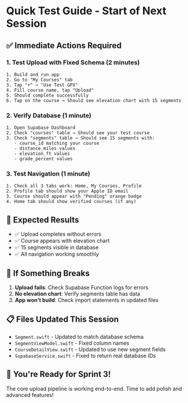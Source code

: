 # Quick Test Guide - Start of Next Session

## ✅ **Immediate Actions Required**

### **1. Test Upload with Fixed Schema (2 minutes)**
```
1. Build and run app
2. Go to "My Courses" tab
3. Tap "+" → "Use Test GPX" 
4. Fill course name, tap "Upload"
5. Should complete successfully
6. Tap on the course → Should see elevation chart with 15 segments
```

### **2. Verify Database (1 minute)**  
```
1. Open Supabase Dashboard
2. Check "courses" table → Should see your test course
3. Check "segments" table → Should see 15 segments with:
   - course_id matching your course
   - distance_miles values
   - elevation_ft values  
   - grade_percent values
```

### **3. Test Navigation (1 minute)**
```
1. Check all 3 tabs work: Home, My Courses, Profile
2. Profile tab should show your Apple ID email
3. Course should appear with "Pending" orange badge
4. Home tab should show verified courses (if any)
```

## 🎯 **Expected Results**
- ✅ Upload completes without errors
- ✅ Course appears with elevation chart
- ✅ 15 segments visible in database
- ✅ All navigation working smoothly

## 🔧 **If Something Breaks**
1. **Upload fails**: Check Supabase Function logs for errors
2. **No elevation chart**: Verify segments table has data
3. **App won't build**: Check import statements in updated files

## 📋 **Files Updated This Session**
- `Segment.swift` - Updated to match database schema
- `SegmentViewModel.swift` - Fixed column names  
- `CourseDetailView.swift` - Updated to use new segment fields
- `SupabaseService.swift` - Fixed to return real database IDs

## 🚀 **You're Ready for Sprint 3!**

The core upload pipeline is working end-to-end. Time to add polish and advanced features!